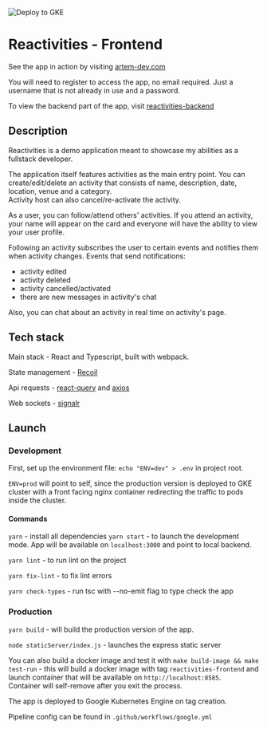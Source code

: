 ![Deploy to GKE](https://github.com/kairome/reactivities-frontend/workflows/google/badge.svg)


# Reactivities - Frontend

See the app in action by visiting [artem-dev.com](https://artem-dev.com)

You will need to register to access the app, no email required. Just a username that is not already in use and a password.

To view the backend part of the app, visit [reactivities-backend](https://github.com/kairome/reactivities-backend)

## Description

Reactivities is a demo application meant to showcase my abilities as a fullstack developer.

The application itself features activities as the main entry point. You can create/edit/delete an activity that consists of name, description, date, location, venue and a category.\
Activity host can also cancel/re-activate the activity.

As a user, you can follow/attend others' activities. If you attend an activity, your name will appear on the card and everyone will have the ability to view your user profile.

Following an activity subscribes the user to certain events and notifies them when activity changes. Events that send notifications:
 - activity edited
 - activity deleted
 - activity cancelled/activated
 - there are new messages in activity's chat

Also, you can chat about an activity in real time on activity's page.


## Tech stack

Main stack - React and Typescript, built with webpack.

State management - [Recoil](https://www.npmjs.com/package/recoil)

Api requests - [react-query](https://www.npmjs.com/package/react-query) and [axios](https://www.npmjs.com/package/axios)

Web sockets - [signalr](https://www.npmjs.com/package/@microsoft/signalr)

## Launch

### Development

First, set up the environment file: `echo "ENV=dev" > .env` in project root.

`ENV=prod` will point to self, since the production version is deployed to GKE cluster with a front facing nginx container redirecting the traffic to pods inside the cluster.

#### Commands

`yarn` - install all dependencies
`yarn start` - to launch the development mode. App will be available on `localhost:3000` and point to local backend.

`yarn lint` - to run lint on the project

`yarn fix-lint` - to fix lint errors

`yarn check-types` - run tsc with --no-emit flag to type check the app

### Production

`yarn build` - will build the production version of the app.

`node staticServer/index.js` - launches the express static server

You can also build a docker image and test it with
`make build-image && make test-run` - this will build a docker image with tag `reactivities-frontend` and launch container that will be available on `http://localhost:8585`.\
Container will self-remove after you exit the process.


The app is deployed to Google Kubernetes Engine on tag creation.

Pipeline config can be found in `.github/workflows/google.yml`
